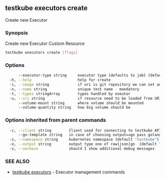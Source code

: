 ## testkube executors create

Create new Executor

### Synopsis

Create new Executor Custom Resource

```sh
testkube executors create [flags]
```

### Options

```sh
      --executor-type string     executor type (defaults to job) (default "job")
  -h, --help                     help for create
  -i, --image string             if uri is git repository we can set additional branch parameter
  -n, --name string              unique test name - mandatory
  -t, --types stringArray        types handled by exeutor
  -u, --uri string               if resource need to be loaded from URI
      --volume-mount string      where volume should be mounted
      --volume-quantity string   how big volume should be
```

### Options inherited from parent commands

```sh
  -c, --client string        Client used for connecting to testkube API one of proxy|direct (default "proxy")
      --go-template string   in case of choosing output==go pass golang template (default "{{ . | printf \"%+v\"  }}")
  -s, --namespace string     kubernetes namespace (default "testkube")
  -o, --output string        output type one of raw|json|go  (default "raw")
  -v, --verbose              should I show additional debug messages
```

### SEE ALSO

* [testkube executors](testkube_executors.md)  - Executor management commands
